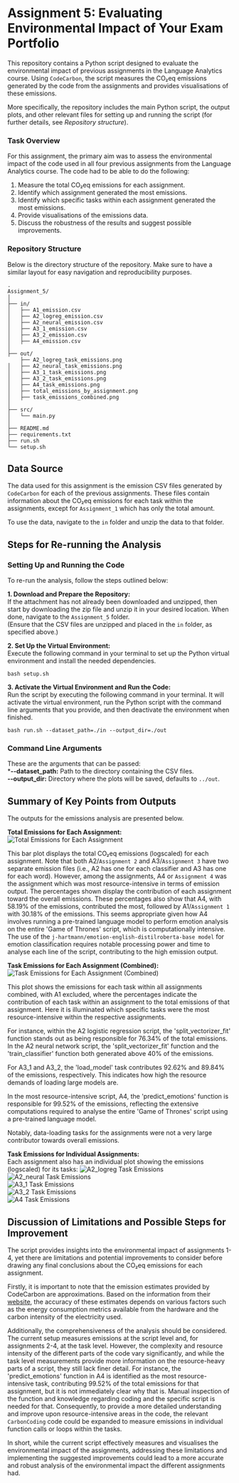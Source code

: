 # Assignment 5: Evaluating Environmental Impact of Your Exam Portfolio
This repository contains a Python script designed to evaluate the environmental impact of previous assignments in the Language Analytics course. Using `CodeCarbon`, the script measures the CO₂eq emissions generated by the code from the assignments and provides visualisations of these emissions.

More specifically, the repository includes the main Python script, the output plots, and other relevant files for setting up and running the script (for further details, see *Repository structure*).

### Task Overview
For this assignment, the primary aim was to assess the environmental impact of the code used in all four previous assignments from the Language Analytics course. The code had to be able to do the following:  
1. Measure the total CO₂eq emissions for each assignment.
2. Identify which assignment generated the most emissions.
3. Identify which specific tasks within each assignment generated the most emissions.
4. Provide visualisations of the emissions data.
5. Discuss the robustness of the results and suggest possible improvements.

### Repository Structure
Below is the directory structure of the repository. Make sure to have a similar layout for easy navigation and reproducibility purposes.  
```
.
Assignment_5/
│
├── in/
│   ├── A1_emission.csv
│   ├── A2_logreg_emission.csv
│   ├── A2_neural_emission.csv
│   ├── A3_1_emission.csv
│   ├── A3_2_emission.csv
│   ├── A4_emission.csv
│
├── out/
    ├── A2_logreg_task_emissions.png
│   ├── A2_neural_task_emissions.png
│   ├── A3_1_task_emissions.png
│   ├── A3_2_task_emissions.png
│   ├── A4_task_emissions.png
│   ├── total_emissions_by_assignment.png
│   ├── task_emissions_combined.png
│
├── src/
│   └── main.py
│
├── README.md
├── requirements.txt
├── run.sh
└── setup.sh
```

## Data Source
The data used for this assignment is the emission CSV files generated by `CodeCarbon` for each of the previous assignments. These files contain information about the CO₂eq emissions for each task within the assignments, except for `Assignment_1` which has only the total amount.  

To use the data, navigate to the `in` folder and unzip the data to that folder.

## Steps for Re-running the Analysis
### Setting Up and Running the Code
To re-run the analysis, follow the steps outlined below:

**1. Download and Prepare the Repository:**  
If the attachment has not already been downloaded and unzipped, then start by downloading the zip file and unzip it in your desired location. When done, navigate to the `Assignment_5` folder.  
(Ensure that the CSV files are unzipped and placed in the `in` folder, as specified above.)

**2. Set Up the Virtual Environment:**  
Execute the following command in your terminal to set up the Python virtual environment and install the needed dependencies.
```
bash setup.sh 
```

**3. Activate the Virtual Environment and Run the Code:**  
Run the script by executing the following command in your terminal. It will activate the virtual environment, run the Python script with the command line arguments that you provide, and then deactivate the environment when finished.
```
bash run.sh --dataset_path=./in --output_dir=./out
```

### Command Line Arguments
These are the arguments that can be passed:  
***--dataset_path:** Path to the directory containing the CSV files.  
**--output_dir:** Directory where the plots will be saved, defaults to `../out`.   

## Summary of Key Points from Outputs
The outputs for the emissions analysis are presented below.  

**Total Emissions for Each Assignment:**  
![Total Emissions for Each Assignment](./out/total_emissions_by_assignment.png)  

This bar plot displays the total CO₂eq emissions (logscaled) for each assignment. Note that both A2/`Assignment 2` and A3/`Assignment 3` have two separate emission files (i.e., A2 has one for each classifier and A3 has one for each word). However, among the assignments, A4 or `Assignment 4` was the assignment which was most resource-intensive in terms of emission output. The percentages shown display the contribution of each assignment toward the overall emissions. These percentages also show that A4, with 58.19% of the emissions, contributed the most, followed by A1/`Assignment 1` with 30.18% of the emissions. This seems appropriate given how A4 involves running a pre-trained language model to perform emotion analysis on the entire 'Game of Thrones' script, which is computationally intensive. The use of the `j-hartmann/emotion-english-distilroberta-base model` for emotion classification requires notable processing power and time to analyse each line of the script, contributing to the high emission output.

**Task Emissions for Each Assignment (Combined):**  
![Task Emissions for Each Assignment (Combined)](./out/task_emissions_combined.png)  

This plot shows the emissions for each task within all assignments combined, with A1 excluded, where the percentages indicate the contribution of each task within an assignment to the total emissions of that assignment. Here it is illuminated which specific tasks were the most resource-intensive within the respective assignments.  

For instance, within the A2 logistic regression script, the 'split_vectorizer_fit' function stands out as being responsible for 76.34% of the total emissions. In the A2 neural network script, the 'split_vectorizer_fit' function and the 'train_classifier' function both generated above 40% of the emissions.

For A3_1 and A3_2, the 'load_model' task contributes 92.62% and 89.84% of the emissions, respectively. This indicates how high the resource demands of loading large models are.

In the most resource-intensive script, A4, the 'predict_emotions' function is responsible for 99.52% of the emissions, reflecting the extensive computations required to analyse the entire 'Game of Thrones' script using a pre-trained language model. 

Notably, data-loading tasks for the assignments were not a very large contributor towards overall emissions.  

**Task Emissions for Individual Assignments:**  
Each assignment also has an individual plot showing the emissions (logscaled) for its tasks:
![A2_logreg Task Emissions](./out/A2_logreg_task_emissions.png)  
![A2_neural Task Emissions](./out/A2_neural_task_emissions.png)  
![A3_1 Task Emissions](./out/A3_1_task_emissions.png)  
![A3_2 Task Emissions](./out/A3_2_task_emissions.png)  
![A4 Task Emissions](./out/A4_task_emissions.png)  

## Discussion of Limitations and Possible Steps for Improvement  
The script provides insights into the environmental impact of assignments 1-4, yet there are limitations and potential improvements to consider before drawing any final conclusions about the CO₂eq emissions for each assignment.

Firstly, it is important to note that the emission estimates provided by CodeCarbon are approximations. Based on the information from their [website](https://mlco2.github.io/codecarbon/methodology.html), the accuracy of these estimates depends on various factors such as the energy consumption metrics available from the hardware and the carbon intensity of the electricity used. 

Additionally, the comprehensiveness of the analysis should be considered. The current setup measures emissions at the script level and, for assignments 2-4, at the task level. However, the complexity and resource intensity of the different parts of the code vary significantly, and while the task level measurements provide more information on the resource-heavy parts of a script, they still lack finer detail. For instance, the 'predict_emotions' function in A4 is identified as the most resource-intensive task, contributing 99.52% of the total emissions for that assignment, but it is not immediately clear why that is. Manual inspection of the function and knowledge regarding coding and the specific script is needed for that. Consequently, to provide a more detailed understanding and improve upon resource-intensive areas in the code, the relevant `CarbonCoding` code could be expanded to measure emissions in individual function calls or loops within the tasks.

In short, while the current script effectively measures and visualises the environmental impact of the assignments, addressing these limitations and implementing the suggested improvements could lead to a more accurate and robust analysis of the environmental impact the different assignments had.